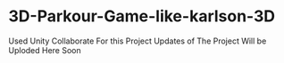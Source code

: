 # 3D-Parkour-Game-like-karlson-3D

Used Unity Collaborate For this Project Updates of The Project Will be Uploded Here Soon
